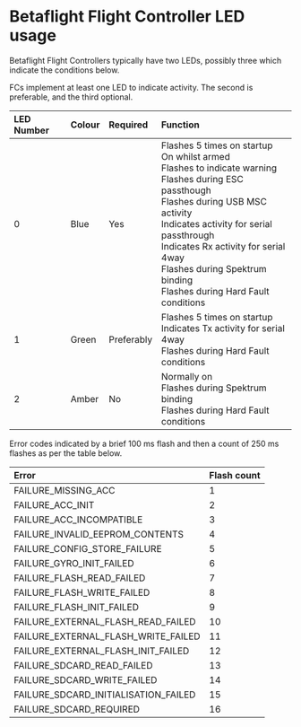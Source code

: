 # Betaflight Flight Controller LED usage

Betaflight Flight Controllers typically have two LEDs, possibly three which indicate the conditions below.

FCs implement at least one LED to indicate activity. The second is preferable, and the third optional.

| LED Number | Colour | Required   | Function                                                                                                                                                                                                                                                                                                                 |
| :--------- | :----- | :--------- | :----------------------------------------------------------------------------------------------------------------------------------------------------------------------------------------------------------------------------------------------------------------------------------------------------------------------- |
| 0          | Blue   | Yes        | Flashes 5 times on startup<br/>On whilst armed<br/>Flashes to indicate warning<br/>Flashes during ESC passthough<br/>Flashes during USB MSC activity<br/>Indicates activity for serial passthrough<br/>Indicates Rx activity for serial 4way<br/>Flashes during Spektrum binding<br/>Flashes during Hard Fault conditions |
| 1          | Green  | Preferably | Flashes 5 times on startup<br/>Indicates Tx activity for serial 4way<br/>Flashes during Hard Fault conditions                                                                                                                                                                                                            |
| 2          | Amber  | No         | Normally on<br/>Flashes during Spektrum binding<br/>Flashes during Hard Fault conditions                                                                                                                                                                                                                                  |

Error codes indicated by a brief 100 ms flash and then a count of 250 ms flashes as per the table below.

| Error                                | Flash count |
| :----------------------------------- | :---------- |
| FAILURE_MISSING_ACC                  | 1           |
| FAILURE_ACC_INIT                     | 2           |
| FAILURE_ACC_INCOMPATIBLE             | 3           |
| FAILURE_INVALID_EEPROM_CONTENTS      | 4           |
| FAILURE_CONFIG_STORE_FAILURE         | 5           |
| FAILURE_GYRO_INIT_FAILED             | 6           |
| FAILURE_FLASH_READ_FAILED            | 7           |
| FAILURE_FLASH_WRITE_FAILED           | 8           |
| FAILURE_FLASH_INIT_FAILED            | 9           |
| FAILURE_EXTERNAL_FLASH_READ_FAILED   | 10          |
| FAILURE_EXTERNAL_FLASH_WRITE_FAILED  | 11          |
| FAILURE_EXTERNAL_FLASH_INIT_FAILED   | 12          |
| FAILURE_SDCARD_READ_FAILED           | 13          |
| FAILURE_SDCARD_WRITE_FAILED          | 14          |
| FAILURE_SDCARD_INITIALISATION_FAILED | 15          |
| FAILURE_SDCARD_REQUIRED              | 16          |
